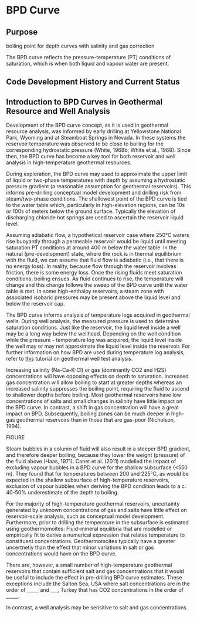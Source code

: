 # BPD Curve

## Purpose

boiling point for depth curves with salinity and gas correction

The BPD curve reflects the pressure-temperature (PT) conditions of saturation, which is when both liquid and vapour water are present. 



## Code Development History and Current Status



## Introduction to BPD Curves in Geothermal Resource and Well Analysis

Development of the BPD curve concept, as it is used in geothermal resource analysis, was informed by early drilling at Yellowstone National Park, Wyoming and at Steamboat Springs in Nevada. In these systems the reservoir temperature was observed to be close to boiling for the corresponding hydrostatic pressure (White, 1968b; White et al., 1968). Since then, the BPD curve has become a key tool for both reservoir and well analysis in high-temperature geothermal resources.  

During exploration, the BPD curve may used to approximate the upper limit of liquid or two-phase temperatures with depth by assuming a hydrostatic pressure gradient (a reasonable assumption for geothermal reservoirs). This informs pre-drilling conceptual model development and drilling risk from steam/two-phase conditions. The shallowest point of the BPD curve is tied to the water table which, particularly in high-elevation regions, can be 10s or 100s of meters below the ground surface. Typically the elevation of discharging chloride hot springs are used to ascertain the reservoir liquid level.

Assuming adiabatic flow, a hypothetical reservoir case where 250°C waters rise buoyantly through a permeable reservoir would be liquid until meeting saturation PT conditions at around 400 m below the water table. In the natural (pre-development) state, where the rock is in thermal equilibrium with the fluid, we can assume that fluid flow is adiabatic (i.e., that there is no energy loss). In reality, because flow through the reservoir involves friction, there is some energy loss. Once the rising fluids meet saturation conditions, boiling ensues. As fluid continues to rise, the temperature will change and this change follows the sweep of the BPD curve until the water table is met. In some high-enthalpy reservoirs, a steam zone with associated isobaric pressures may be present above the liquid level and below the reservoir cap.  

The BPD curve informs analysis of temperature logs acquired in geothermal wells. During well analysis, the measured pressure is used to determine saturation conditions. Just like the reservoir, the liquid level inside a well may be a long way below the wellhead. Depending on the well condition while the pressure - temperature log was acquired, the liquid level inside the well may or may not approximate the liquid level inside the reservoir. For further information on how BPD are used during temperature log analysis, refer to [this](https://github.com/ICWallis/T21-Tutorial-WellTestAnalysis) tutorial on geothermal well test analysis. 

Increasing salinity (Na-Ca-K-Cl) or gas (dominantly CO2 and H2S) concentrations will have opposing effects on depth to saturation. Increased gas concentration will allow boiling to start at greater depths whereas an increased salinity suppresses the boiling point, requiring the fluid to ascend to shallower depths before boiling. Most geothermal reservoirs have low concentrations of salts and small changes in salinity have little impact on the BPD curve. In contrast, a shift in gas concentration will have a great impact on BPD. Subsequently, boiling zones can be much deeper in high-gas geothermal reservoirs than in those that are gas-poor (Nicholson, 1994). 

FIGURE

Steam bubbles in a column of fluid will also result in a steeper BPD gradient, and therefore deeper boiling, because they lower the weight (pressure) of the fluid above (Haas, 1971). Canet et al. (2011) modelled the impact of excluding vapour bubbles in a BPD curve for the shallow subsurface (<550 m). They found that for temperatures between 200 and 225°C, as would be expected in the shallow subsurface of high-temperature reservoirs, exclusion of vapour bubbles when deriving the BPD condition leads to a c. 40-50% underestimate of the depth to boiling.

For the majority of high-temperature geothermal reservoirs, uncertainty generated by unknown concentrations of gas and salts have little effect on reservoir-scale analysis, such as conceptual model development. Furthermore, prior to drilling the temperature in the subsurface is estimated using geothermomoites: Fluid-mineral equilibria that are modelled or empirically fit to derive a numerical expression that relates temperature to constituent concentrations. Geothermomoites typically have a greater uncertnetiy than the effect that minor variations in salt or gas concentrations would have on the BPD curve. 

There are, however, a small number of high-temperature geothermal reservoirs that contain sufficient salt and gas concentrations that it would be useful to include the effect in pre-drilling BPD curve estimates. These exceptions include the Salton Sea, USA where salt concentrations are in the order of _____ and ___, Turkey that has CO2 concentrations in the order of _____.

In contrast, a well analysis may be sensitive to salt and gas concentrations. 
